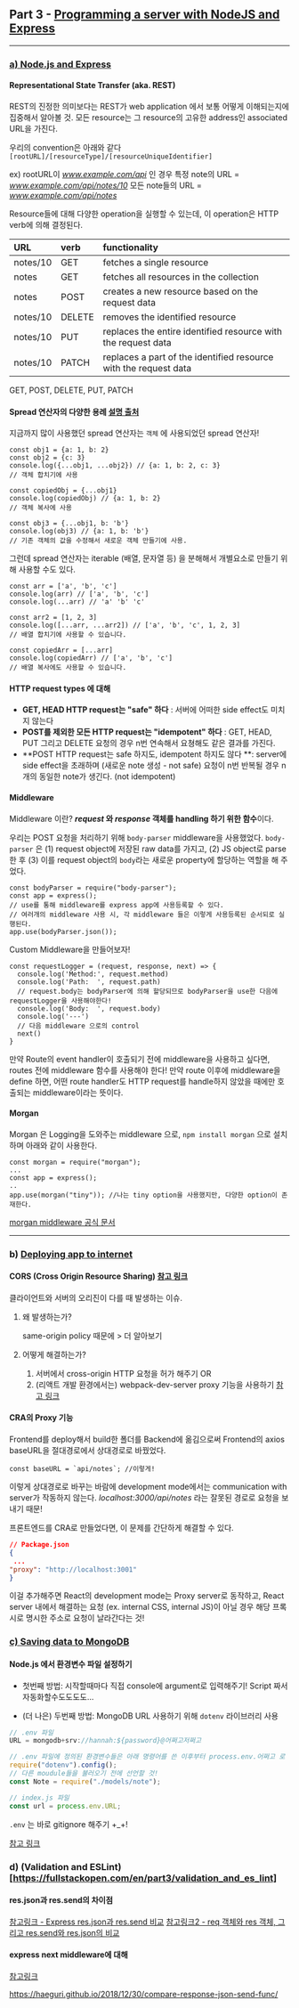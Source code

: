 ## Part 3 - [Programming a server with NodeJS and Express](https://fullstackopen.com/en/part3)

---

### [a) Node.js and Express](https://fullstackopen.com/en/part3/node_js_and_express)

#### Representational State Transfer (aka. REST)

REST의 진정한 의미보다는 REST가 web application 에서 보통 어떻게 이해되는지에 집중해서 알아볼 것.
모든 resource는 그 resource의 고유한 address인 associated URL을 가진다.

우리의 convention은 아래와 같다
`[rootURL]/[resourceType]/[resourceUniqueIdentifier]`

ex) rootURL이 _www.example.com/api_ 인 경우
특정 note의 URL = _www.example.com/api/notes/10_
모든 note들의 URL = _www.example.com/api/notes_

Resource들에 대해 다양한 operation을 실행할 수 있는데, 이 operation은 HTTP verb에 의해 결정된다.

| URL      | verb   | functionality                                                    |
| :------- | :----- | :--------------------------------------------------------------- |
| notes/10 | GET    | fetches a single resource                                        |
| notes    | GET    | fetches all resources in the collection                          |
| notes    | POST   | creates a new resource based on the request data                 |
| notes/10 | DELETE | removes the identified resource                                  |
| notes/10 | PUT    | replaces the entire identified resource with the request data    |
| notes/10 | PATCH  | replaces a part of the identified resource with the request data |

GET, POST, DELETE, PUT, PATCH

#### Spread 연산자의 다양한 용례 [설명 출처](https://velog.io/@ashnamuh/자바스크립트-rest-spread-문법과-destructuring)

지금까지 많이 사용했던 spread 연산자는 `객체` 에 사용되었던 spread 연산자!

```react
const obj1 = {a: 1, b: 2}
const obj2 = {c: 3}
console.log({...obj1, ...obj2}) // {a: 1, b: 2, c: 3}
// 객체 합치기에 사용

const copiedObj = {...obj1}
console.log(copiedObj) // {a: 1, b: 2}
// 객체 복사에 사용

const obj3 = {...obj1, b: 'b'}
console.log(obj3) // {a: 1, b: 'b'}
// 기존 객체의 값을 수정해서 새로운 객체 만들기에 사용.
```

그런데 spread 연산자는 iterable (배열, 문자열 등) 을 분해해서 개별요소로 만들기 위해 사용할 수도 있다.

```react
const arr = ['a', 'b', 'c']
console.log(arr) // ['a', 'b', 'c']
console.log(...arr) // 'a' 'b' 'c'

const arr2 = [1, 2, 3]
console.log([...arr, ...arr2]) // ['a', 'b', 'c', 1, 2, 3]
// 배열 합치기에 사용할 수 있습니다.

const copiedArr = [...arr]
console.log(copiedArr) // ['a', 'b', 'c']
// 배열 복사에도 사용할 수 있습니다.
```

#### HTTP request types 에 대해

-   **GET, HEAD HTTP request는 "safe" 하다** : 서버에 어떠한 side effect도 미치지 않는다
-   **POST를 제외한 모든 HTTP request는 "idempotent" 하다** : GET, HEAD, PUT 그리고 DELETE 요청의 경우 n번 연속해서 요쳥해도 같은 결과를 가진다.
-   **POST HTTP request는 safe 하지도, idempotent 하지도 않다 **: server에 side effect을 초래하며 (새로운 note 생성 - not safe) 요청이 n번 반복될 경우 n개의 동일한 note가 생긴다. (not idempotent)

#### Middleware

Middleware 이란? **_request_ 와 _response_ 객체를 handling 하기 위한 함수**이다.

우리는 POST 요청을 처리하기 위해 `body-parser` middleware을 사용했었다.
`body-parser` 은 (1) request object에 저장된 raw data를 가지고, (2) JS object로 parse 한 후 (3) 이를 request object의 `body`라는 새로운 property에 할당하는 역할을 해 주었다.

```react
const bodyParser = require("body-parser");
const app = express();
// use를 통해 middleware를 express app에 사용등록할 수 있다.
// 여러개의 middleware 사용 시, 각 middleware 들은 이렇게 사용등록된 순서되로 실행된다.
app.use(bodyParser.json());
```

Custom Middleware을 만들어보자!

```react
const requestLogger = (request, response, next) => {
  console.log('Method:', request.method)
  console.log('Path:  ', request.path)
  // request.body는 bodyParser에 의해 할당되므로 bodyParser을 use한 다음에 requestLogger을 사용해야한다!
  console.log('Body:  ', request.body)
  console.log('---')
  // 다음 middleware 으로의 control
  next()
}
```

만약 Route의 event handler이 호출되기 전에 middleware을 사용하고 싶다면, routes 전에 middleware 함수를 사용해야 한다!
만약 route 이후에 middleware을 define 하면, 어떤 route handler도 HTTP request를 handle하지 않았을 때에만 호출되는 middleware이라는 뜻이다.

#### Morgan

Morgan 은 Logging을 도와주는 middleware 으로, `npm install morgan` 으로 설치하며 아래와 같이 사용한다.

```react
const morgan = require("morgan");
...
const app = express();
..
app.use(morgan("tiny")); //나는 tiny option을 사용했지만, 다양한 option이 존재한다.
```

[morgan middleware 공식 문서](https://github.com/expressjs/morgan)

---

### b) [Deploying app to internet](https://fullstackopen.com/en/part3/deploying_app_to_internet)

#### CORS (Cross Origin Resource Sharing) [참고 링크](https://velog.io/@wlsdud2194/cors)

클라이언트와 서버의 오리진이 다를 때 발생하는 이슈.

1. 왜 발생하는가?

    same-origin policy 때문에 > 더 알아보기

2. 어떻게 해결하는가?

    1. 서버에서 cross-origin HTTP 요청을 허가 해주기 OR
    2. (리액트 개발 환경에서는) webpack-dev-server proxy 기능을 사용하기 [참고 링크](https://velog.io/@ground4ekd/nodejs-cra-proxy)

#### CRA의 Proxy 기능

Frontend를 deploy해서 build한 폴더를 Backend에 옮김으로써 Frontend의 axios baseURL을 절대경로에서 상대경로로 바꿨었다.

```react
const baseURL = `api/notes`; //이렇게!
```

이렇게 상대경로로 바꾸는 바람에 development mode에서는 communication with server가 작동하지 않는다. _localhost:3000/api/notes_ 라는 잘못된 경로로 요청을 보내기 때문!

프론트엔드를 CRA로 만들었다면, 이 문제를 간단하게 해결할 수 있다.

```json
// Package.json
{
 ...
"proxy": "http://localhost:3001"
}
```

이걸 추가해주면 React의 development mode는 Proxy server로 동작하고, React server 내에서 해결하는 요청 (ex. internal CSS, internal JS)이 아닐 경우 해당 프록시로 명시한 주소로 요청이 날라간다는 것!

### [c) Saving data to MongoDB](https://fullstackopen.com/en/part3/saving_data_to_mongo_db)

#### Node.js 에서 환경변수 파일 설정하기

-   첫번째 방법: 시작할때마다 직접 console에 argument로 입력해주기! Script 짜서 자동화할수도도도도...

-   (더 나은) 두번째 방법: MongoDB URL 사용하기 위해 `dotenv` 라이브러리 사용

```js
// .env 파일
URL = mongodb+srv://hannah:${password}@어쩌고저쩌고
```

```js
// .env 파일에 정의된 환경변수들은 아래 명령어를 쓴 이후부터 process.env.어쩌고 로 불러올 수 있다
require("dotenv").config();
// 다른 moudule들을 불러오기 전에 선언할 것!
const Note = require("./models/note");
```

```js
// index.js 파일
const url = process.env.URL;
```

`.env` 는 바로 gitignore 해주기 +\_+!

[참고 링크](https://m.blog.naver.com/PostView.nhn?blogId=dydals56789&logNo=221516669383&proxyReferer=https%3A%2F%2Fwww.google.com%2F)

### d) (Validation and ESLint)[https://fullstackopen.com/en/part3/validation_and_es_lint]

#### res.json과 res.send의 차이점

[참고링크 - Express res.json과 res.send 비교](https://haeguri.github.io/2018/12/30/compare-response-json-send-func/)
[참고링크2 - req 객체와 res 객체, 그리고 res.send와 res.json의 비교 ](https://uhou.tistory.com/102)

#### express next middleware에 대해

[참고링크](https://psyhm.tistory.com/46?category=654716)

https://haeguri.github.io/2018/12/30/compare-response-json-send-func/
